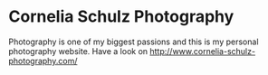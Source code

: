 # Cornelia Schulz Photography


Photography is one of my biggest passions and this is my personal photography website. Have a look on http://www.cornelia-schulz-photography.com/
